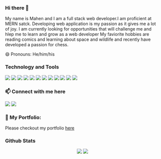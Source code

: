 ### Hi there 👋
My name is Mahen and I am a full stack web developer.I am proficient at MERN satck. Developing web application is my passion as it gives me a lot of joy.
I am currently looking for opportunities that will challenge me and hlep me to learn and grow as a web developer
My faviorite hobbies are reading comics and learning about space and wildlife and recently have developed a passion for chess.

😄 Pronouns: He/him/his

### Technology and Tools

<img src = "https://img.shields.io/badge/-HTML5-E34F26?style=flat&logo=html5&logoColor=white"> <img src = "https://img.shields.io/badge/-CSS3-1572B6?style=flat&logo=css3&logoColor=white"> <img src="https://img.shields.io/badge/-JavaScript-eed718?style=flat&logo=javascript&logoColor=ffffff"> <img src="https://img.shields.io/badge/-React-000000?style=flat&logo=react&logoColor=00c8ff"> <img src="https://img.shields.io/badge/-Redux-764abc?style=flat&logo=redux&logoColor=white"> <img src="https://img.shields.io/badge/-MongoDB-4DB33D?style=flat&logo=mongodb&logoColor=FFFFFF"> <img src="https://img.shields.io/badge/-Express.js-787878?style=flat"> <img src="https://img.shields.io/badge/-Node.js-3C873A?style=flat&logo=Node.js&logoColor=white"> <img src="http://img.shields.io/badge/-Git-F1502F?style=flat&logo=git&logoColor=FFFFFF"> <img src="http://img.shields.io/badge/-Github-000000?style=flat&logo=github&logoColor=FFFFFF"> <img src="http://img.shields.io/badge/-VS%20Code-007ACC?style=flat&logo=visual%20studio%20code&logoColor=white">
<img src="http://img.shields.io/badge/Postman-FA4566?style=flat&logo=postman&logoColor=white">

### 📫 Connect with me here
<i>
    <a href="mailto:mahe365param@gmail.com"><img src="https://img.shields.io/badge/-GMAIL-red?style=for-the-badge&logo=portfolio&logoColor=white"></a> 
   <a href="https://www.linkedin.com/in/mahen96/"><img src="https://img.shields.io/badge/-Linkedin-blue?style=for-the-badge&logo=portfolio&logoColor=white"></a> 
  
  </i>

### 🔭 My Portfolio:
Please checkout my portfolio [here](https://mahenparameshwar.github.io/Portfolio/)

### Github Stats

<p align="center">
  <img src="https://github-readme-stats.vercel.app/api?username=mahenparameshwar&show_icons=true&theme=dark&count_private=true" />
  <img src="https://github-readme-stats.vercel.app/api/top-langs/?username=mahenparameshwar&count_private=true&theme=dark&layout=compact">
</p>




<!--
**MahenParameshwar/MahenParameshwar** is a ✨ _special_ ✨ repository because its `README.md` (this file) appears on your GitHub profile.

- 🔭 I’m currently working on ...
- 🌱 I’m currently learning ...
- 👯 I’m looking to collaborate on ...
- 🤔 I’m looking for help with ...
- 💬 Ask me about ...
- 📫 How to reach me: ...
- 😄 Pronouns: ...
- ⚡ Fun fact: ...
-->


